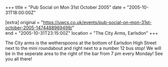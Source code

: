 +++
title = "Pub Social on Mon 31st October 2005"
date = "2005-10-31T18:00:00Z"

[extra]
original = "https://uwcs.co.uk/events/pub-social-on-mon-31st-october-2005-1474488969499/"    
end = "2005-10-31T23:15:00Z"
location = "The City Arms, Earlsdon"
+++

The City arms is the wetherspoons at the bottom of Earlsdon High Street next to the mini roundabout and right next to a number 12 bus stop\! We will be in the seperate area to the right of the bar from 7 pm every Monday\! See you all there\!

